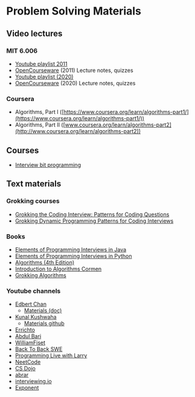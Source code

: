 # Problem Solving Materials

## Video lectures

### MIT 6.006

- [Youtube playlist 2011](https://youtube.com/playlist?list=PLUl4u3cNGP61Oq3tWYp6V_F-5jb5L2iHb)
- [OpenCourseware](https://ocw.mit.edu/courses/electrical-engineering-and-computer-science/6-006-introduction-to-algorithms-fall-2011/) (2011) Lecture notes, quizzes
- [Youtube playlist (2020)](https://youtube.com/playlist?list=PLUl4u3cNGP63EdVPNLG3ToM6LaEUuStEY)
- [OpenCourseware](https://ocw.mit.edu/courses/electrical-engineering-and-computer-science/6-006-introduction-to-algorithms-spring-2020/) (2020) Lecture notes, quizzes

### Coursera

- Algorithms, Part I ([https://www.coursera.org/learn/algorithms-part1/](https://www.coursera.org/learn/algorithms-part1/))
- Algorithms, Part II ([www.coursera.org/learn/algorithms-part2](http://www.coursera.org/learn/algorithms-part2))

## Courses

- [Interview bit programming](https://www.interviewbit.com/courses/programming/)

## Text materials

### Grokking courses

- [Grokking the Coding Interview: Patterns for Coding Questions](https://www.educative.io/courses/grokking-the-coding-interview)
- [Grokking Dynamic Programming Patterns for Coding Interviews](https://www.educative.io/courses/grokking-dynamic-programming-patterns-for-coding-interviews)

### Books

- [Elements of Programming Interviews in Java](https://www.amazon.com/Elements-Programming-Interviews-Java-Insiders/dp/1517671272)
- [Elements of Programming Interviews in Python](https://www.amazon.com/Elements-Programming-Interviews-Python-Insiders/dp/1537713949)
- [Algorithms (4th Edition)](https://www.amazon.com/Algorithms-4th-Robert-Sedgewick/dp/032157351X)
- [Introduction to Algorithms Cormen](https://www.amazon.com/Introduction-Algorithms-3rd-MIT-Press/dp/0262033844)
- [Grokking Algorithms](https://www.amazon.com/Grokking-Algorithms-illustrated-programmers-curious/dp/1617292230)

### Youtube channels

- [Edbert Chan](https://www.youtube.com/c/EChanTech)
  - [Materials (doc)](https://docs.google.com/document/d/1eKirumpmwDWTtKCJKn2HuoQ2NavEfR41whmTyaQcio4/edit)
- [Kunal Kushwaha](https://youtube.com/playlist?list=PL9gnSGHSqcnr_DxHsP7AW9ftq0AtAyYqJ)
  - [Materials github](https://github.com/kunal-kushwaha/DSA-Bootcamp-Java/blob/main/SYLLABUS.md)
- [Errichto](https://www.youtube.com/channel/UCBr_Fu6q9iHYQCh13jmpbrg)
- [Abdul Bari](https://www.youtube.com/channel/UCZCFT11CWBi3MHNlGf019nw)
- [WilliamFiset](https://www.youtube.com/c/WilliamFiset-videos)
- [Back To Back SWE](https://www.youtube.com/c/BackToBackSWE)
- [Programming Live with Larry](https://www.youtube.com/c/Algorithmist)
- [NeetCode](https://www.youtube.com/c/NeetCode)
- [CS Dojo](https://www.youtube.com/c/CSDojo)
- [abrar](https://www.youtube.com/c/abrarisme)
- [interviewing.io](https://www.youtube.com/c/interviewingio)
- [Exponent](https://www.youtube.com/c/ExponentTV)
